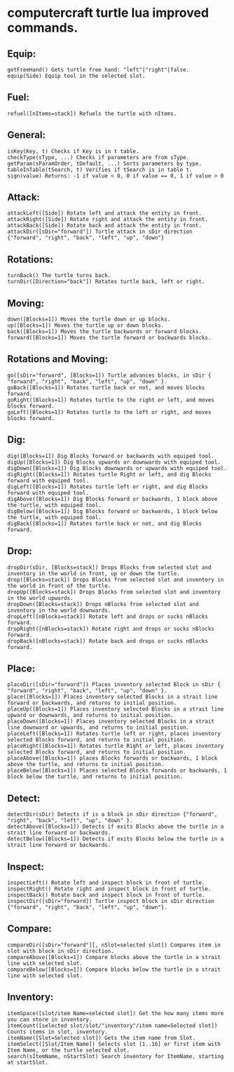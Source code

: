 
# computercraft turtle lua improved commands.



## Equip:
  
    getFreeHand() Gets turtle free hand: "left"|"right"|false.
    equip(Side) Equip tool in the selected slot.
    
## Fuel:
  
    refuel([nItems=stack]) Refuels the turtle with nItems.
    
## General:

    isKey(Key, t) Checks if Key is in t table.
    checkType(sType, ...) Checks if parameters are from sType.
    getParam(sParamOrder, tDefault, ...) Sorts parameters by type.
    tableInTable(tSearch, t) Verifies if tSearch is in table t.
    sign(value) Returns: -1 if value < 0, 0 if value == 0, 1 if value > 0

## Attack:

    attackLeft([Side]) Rotate left and attack the entity in front.
    attackRight([Side]) Rotate right and attack the entity in front.
    attackBack([Side]) Rotate back and attack the entity in front.
    attackDir([sDir="forward"]) Turtle attack in sDir direction {"forward", "right", "back", "left", "up", "down"}

## Rotations:
  
    turnBack() The turtle turns back.
    turnDir([Direction="back"]) Rotates turtle back, left or right.
    
## Moving:
  
    down([Blocks=1]) Moves the turtle down or up blocks.
    up([Blocks=1]) Moves the turtle up or down blocks.
    back([Blocks=1]) Moves the turtle backwards or forward blocks.
    forward([Blocks=1]) Moves the turtle forward or backwards blocks.
  
## Rotations and Moving:
  
    go([sDir="forward", [Blocks=1]) Turtle advances blocks, in sDir { "forward", "right", "back", "left", "up", "down" }.
    goBack([Blocks=1]) Rotates turtle back or not, and moves blocks forward.
    goRight([Blocks=1]) Rotates turtle to the right or left, and moves blocks forward.
    goLeft([Blocks=1]) Rotates turtle to the left or right, and moves blocks forward.

## Dig:
  
    dig([Blocks=1]) Dig Blocks forward or backwards with equiped tool.
    digUp([Blocks=1]) Dig Blocks upwards or downwards with equiped tool.
    digDown([Blocks=1]) Dig Blocks downwards or upwards with equiped tool.
    digRight([Blocks=1]) Rotates turtle Right or left, and dig Blocks forward with equiped tool.
    digLeft([Blocks=1]) Rotates turtle left or right, and dig Blocks forward with equiped tool.
    digAbove([Blocks=1]) Dig Blocks forward or backwards, 1 block above the turtle, with equiped tool.
    digBelow([Blocks=1]) Dig Blocks forward or backwards, 1 block below the turtle, with equiped tool.
    digBack([Blocks=1]) Rotates turtle back or not, and dig Blocks forward.

## Drop:

    dropDir(sDir, [Blocks=stack]) Drops Blocks from selected slot and inventory in the world in front, up or down the turtle.
    drop([Blocks=stack]) Drops Blocks from selected slot and inventory in the world in front of the turtle.
    dropUp([Blocks=stack]) Drops Blocks from selected slot and inventory in the world upwards.
    dropDown([Blocks=stack]) Drops nBlocks from selected slot and inventory in the world downwards.
    dropLeft([nBlocks=stack]) Rotate left and drops or sucks nBlocks forward.
    dropRight([nBlocks=stack]) Rotate right and drops or sucks nBlocks forward.
    dropBack([nBlocks=stack]) Rotate back and drops or sucks nBlocks forward.

## Place:

    placeDir([sDir="forward"]) Places inventory selected Block in sDir { "forward", "right", "back", "left", "up", "down" }.
    place([Blocks=1]) Places inventory selected Blocks in a strait line forward or backwards, and returns to initial position.
    placeUp([Blocks=1]) Places inventory selected Blocks in a strait line upward or downwards, and returns to initial position.
    placeDown([Blocks=1]) Places inventory selected Blocks in a strait line downward or upwards, and returns to initial position.
    placeLeft([Blocks=1]) Rotates turtle left or right, places inventory selected Blocks forward, and returns to initial position.
    placeRight([Blocks=1]) Rotates turtle Right or left, places inventory selected Blocks forward, and returns to initial position.
    placeAbove([Blocks=1]) places Blocks forwards or backwards, 1 block above the turtle, and returns to initial position.
    placeBelow([Blocks=1]) Places selected Blocks forwards or backwards, 1 block below the turtle, and returns to initial position.

## Detect:

    detectDir(sDir) Detects if is a block in sDir direction {"forward", "right", "back", "left", "up", "down" }.
    detectAbove([Blocks=1]) Detects if exits Blocks above the turtle in a strait line forward or backwards.
    detectBelow([Blocks=1]) Detects if exits Blocks below the turtle in a strait line forward or backwards.

## Inspect:

    inspectLeft() Rotate left and inspect block in front of turtle.
    inspectRight() Rotate right and inspect block in front of turtle.
    inspectBack() Rotate back and inspect block in front of turtle.
    inspectDir([sDir="forward]) Turtle inspect block in sDir direction {"forward", "right", "back", "left", "up", "down"}.

## Compare:

    compareDir([sDir="forward"][, nSlot=selected slot]) Compares item in slot with block in sDir direction.
    compareAbove([Blocks=1]) Compare blocks above the turtle in a strait line with selected slot.
    compareBelow([Blocks=1]) Compare blocks below the turtle in a strait line with selected slot.

## Inventory:
    
    itemSpace([slot/item Name=selected slot]) Get the how many items more you can store in inventory.
    itemCount([selected slot/slot/"inventory"/item name=Selected slot]) Counts items in slot, inventory.
    itemName([Slot=Selected slot]) Gets the item name from Slot.
    itemSelect([Slot/Item Name]) Selects slot [1..16] or first item with Item Name, or the turtle selected slot.
    search(sItemName, nStartSlot) Search inventory for ItemName, starting at startSlot. 
    
